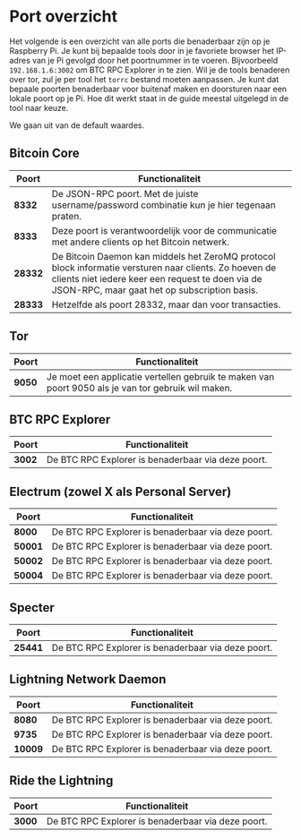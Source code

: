 # Port overzicht

Het volgende is een overzicht van alle ports die benaderbaar zijn op je Raspberry Pi. Je kunt bij bepaalde tools door in je favoriete browser het IP-adres van je Pi gevolgd door het poortnummer in te voeren. Bijvoorbeeld `192.168.1.6:3002` om BTC RPC Explorer in te zien. Wil je de tools benaderen over tor, zul je per tool het `torrc` bestand moeten aanpassen. Je kunt dat bepaale poorten benaderbaar voor buitenaf maken en doorsturen naar een lokale poort op je Pi. Hoe dit werkt staat in de guide meestal uitgelegd in de tool naar keuze.

We gaan uit van de default waardes.

## Bitcoin Core

| Poort     | Functionaliteit                                                                                                                                                                                            |
| --------- | ---------------------------------------------------------------------------------------------------------------------------------------------------------------------------------------------------------- |
| **8332**  | De JSON-RPC poort. Met de juiste username/password combinatie kun je hier tegenaan praten.                                                                                                                 |
| **8333**  | Deze poort is verantwoordelijk voor de communicatie met andere clients op het Bitcoin netwerk.                                                                                                             |
| **28332** | De Bitcoin Daemon kan middels het ZeroMQ protocol block informatie versturen naar clients. Zo hoeven de clients niet iedere keer een request te doen via de JSON-RPC, maar gaat het op subscription basis. |
| **28333** | Hetzelfde als poort 28332, maar dan voor transacties.                                                                                                                                                      |

## Tor

| Poort    | Functionaliteit                                                                                    |
| -------- | -------------------------------------------------------------------------------------------------- |
| **9050** | Je moet een applicatie vertellen gebruik te maken van poort 9050 als je van tor gebruik wil maken. |

## BTC RPC Explorer

| Poort    | Functionaliteit                                    |
| -------- | -------------------------------------------------- |
| **3002** | De BTC RPC Explorer is benaderbaar via deze poort. |

## Electrum (zowel X als Personal Server)

| Poort     | Functionaliteit                                    |
| --------- | -------------------------------------------------- |
| **8000**  | De BTC RPC Explorer is benaderbaar via deze poort. |
| **50001** | De BTC RPC Explorer is benaderbaar via deze poort. |
| **50002** | De BTC RPC Explorer is benaderbaar via deze poort. |
| **50004** | De BTC RPC Explorer is benaderbaar via deze poort. |

## Specter

| Poort     | Functionaliteit                                    |
| --------- | -------------------------------------------------- |
| **25441** | De BTC RPC Explorer is benaderbaar via deze poort. |

## Lightning Network Daemon

| Poort     | Functionaliteit                                    |
| --------- | -------------------------------------------------- |
| **8080**  | De BTC RPC Explorer is benaderbaar via deze poort. |
| **9735**  | De BTC RPC Explorer is benaderbaar via deze poort. |
| **10009** | De BTC RPC Explorer is benaderbaar via deze poort. |

## Ride the Lightning

| Poort    | Functionaliteit                                    |
| -------- | -------------------------------------------------- |
| **3000** | De BTC RPC Explorer is benaderbaar via deze poort. |
